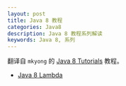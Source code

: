 ```yaml
---
layout: post
title: Java 8 教程
categories: Java8
description: Java 8 教程系列解读
keywords: Java 8, 系列
---
```


翻译自 `mkyong` 的 [Java 8 Tutorials](https://www.mkyong.com/tutorials/java-8-tutorials/) 教程。

- [Java 8 Lambda]()
